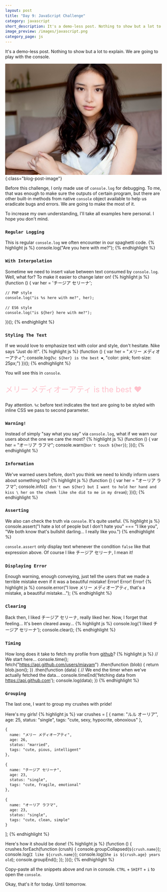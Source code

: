 ```yaml
---
layout: post
title: "Day 9: JavaScript Challenge"
category: javascript
short_description: It's a demo-less post. Nothing to show but a lot to explain. We are going to play with the console.
image_preview: /images/javascript.png
category_page: js
---
```


It's a demo-less post. Nothing to show but a lot to explain. We are going to
play with the console.

![Emi Takei!](/images/emi.jpg){:class="blog-post-image"}

Before this challenge, I only made use of `console.log` for debugging.
To me, that was enough to make sure the outputs of certain program, but there
are other built-in methods from native `console` object available to help us
eradicate bugs and errors. We are going to make the most of it.

To increase my own understanding, I'll take all examples here personal.
I hope you don't mind.

### `Regular Logging`
This is regular `console.log` we often encounter in  our spaghetti code.
{% highlight js %}
  console.log("Are you here with me?");
{% endhighlight %}

### `With Interpolation`
Sometime we need to insert value between text consumed by `console.log`.
Well, what for? To make it easier to change later on!
{% highlight js %}
  (function () {
    var her = 'チージア セリーナ';

    // PHP style
    console.log("is %s here with me?", her);

    // ES6 style
    console.log("is ${her} here with me?");
  })();
{% endhighlight %}

### `Styling The Text`
If we would love to emphasize text with color and style, don't hesitate.
Nike says "Just do it!".
{% highlight js %}
  (function () {
    var her = "メリー メディオーアティ";
    console.log(`%c ${her} is the best ❤`, "color: pink; font-size: 25px;")
  })();
{% endhighlight %}

You will see this in `console`.
<p style="color: pink; font-size: 25px">メリー メディオーアティ is the best ❤</p>

Pay attention. `%c` before text indicates the text are going to be styled with
inline CSS we pass to second parameter.

### `Warning!`
Instead of simply "say what you say" via `console.log`, what if we warn our
users about the one we care the most?
{% highlight js %}
  (function () {
    var her = "オーリア ラフマ";
    console.warn(`Don't touch ${her}`);
  })();
{% endhighlight %}

### `Information`
We've warned users before, don't you think we need to kindly inform users
about something too?
{% highlight js %}
  (function () {
    var her = "オーリア ラフマ";
    console.info(`I don't own ${her} but I want to hold her hand and kiss \
     her on the cheek like she did to me in my dream`);
  })();
{% endhighlight %}

### `Asserting`
We also can check the truth via `console`. It's quite useful.
{% highlight js %}
  console.assert("I hate a lot of people but I don't hate you" === "I like you",
    "We both know that's bullshit darling... I really like you.")
{% endhighlight %}

`console.assert` only display text whenever the condition `false` like that
expression above. Of course I like チージア セリーナ, I mean it!

### `Displaying Error`
Enough warning, enough conveying, just tell the users that we made a terrible
mistake even if it was a beautiful mistake! Error! Error! Error!
{% highlight js %}
  console.error("I love メリー メディオーアティ, that's a mistake, a beautiful mistake...");
{% endhighlight %}


### `Clearing`
Back then, I liked チージア セリーナ, really liked her. Now, I forget
that feeling... It's been cleared away...
{% highlight js %}
  console.log('I liked チージア セリーナ');
  console.clear();
{% endhighlight %}


### `Timing`
How long does it take to fetch my profile from [github](https://github.com)?
{% highlight js %}
  // We start here...
  console.time();
  fetch("https://api.github.com/users/miayam")
    .then(function (blob) {
      return blob.json();
    })
    .then(function (data) {
      // We end the timer when we've actually fetched the data...
      console.timeEnd('fetching data from https://api.github.com');
      console.log(data);
    })
{% endhighlight %}


### `Grouping`
The last one, I want to group my crushes with pride!

Here's my girls!
{% highlight js %}
  var crushes = [
    {
      name: "ルル オーリア",
      age: 25,
      status: "single",
      tags: "cute, sexy, hypocrite, obnoxious"
    },

    {
      name: "メリー メディオーアティ",
      age: 26,
      status: "married",
      tags: "cute, pious, intelligent"
    },

    {
      name: "チージア セリーナ",
      age: 23,
      status: "single",
      tags: "cute, fragile, emotional"
    },

    {
      name: "オーリア ラフマ",
      age: 23,
      status: "single",
      tags: "cute, clean, simple"
    }
  ];
{% endhighlight %}


Here's how it should be done!
{% highlight js %}
  (function () {
    crushes.forEach(function (crush) {
      console.groupCollapsed(`${crush.name}`);
      console.log(`I like ${crush.name}`);
      console.log(`She is ${crush.age} years old`);
      console.groupEnd();
    });
  })();
{% endhighlight %}


Copy-paste all the snippets above and run in console. `CTRL` + `SHIFT` + `i` to
open the `console`.

Okay, that's it for today. Until tomorrow.

